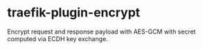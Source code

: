 # traefik-plugin-encrypt

Encrypt request and response payload with AES-GCM with secret computed via ECDH key exchange.
